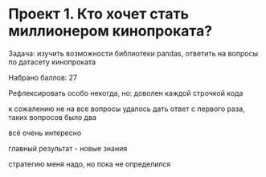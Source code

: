 # Проект 1. Кто хочет стать миллионером кинопроката?
Задача: изучить возможности библиотеки pandas, ответить на вопросы по датасету кинопроката

Набрано баллов: 27

Рефлексировать особо некогда, но: доволен каждой строчкой кода

к сожалению не на все вопросы удалось дать ответ с первого раза, таких вопросов было два

всё очень интересно

главный результат - новые знания

стратегию меня надо, но пока не определился

